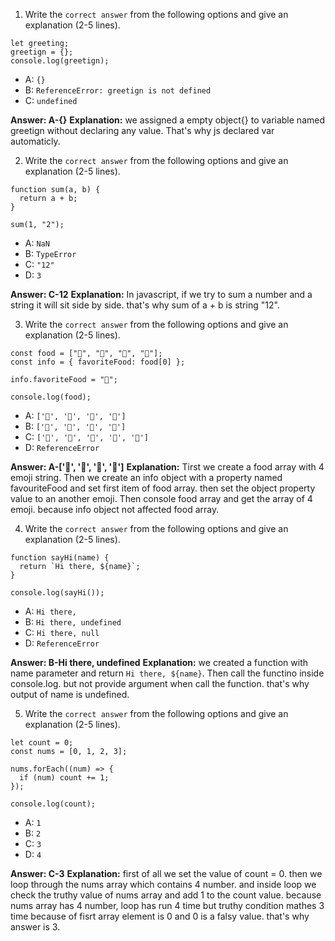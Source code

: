 1. Write the ``` correct answer ``` from the following options and give an explanation (2-5 lines).
```
let greeting;
greetign = {};
console.log(greetign);
```
- A: `{}`
- B: `ReferenceError: greetign is not defined`
- C: `undefined`

**Answer: A-{}**
**Explanation:** we assigned a empty object{} to variable named greetign without declaring any value. That's why js declared var automaticly.

2. Write the ``` correct answer ``` from the following options and give an explanation (2-5 lines).
```
function sum(a, b) {
  return a + b;
}

sum(1, "2");
```
- A: `NaN`
- B: `TypeError`
- C: `"12"`
- D: `3`

**Answer: C-12**
**Explanation:** In javascript, if we try to sum a number and a string it will sit side by side. that's why sum of a + b is string "12".

3. Write the ``` correct answer ``` from the following options and give an explanation (2-5 lines).
```
const food = ["🍕", "🍫", "🥑", "🍔"];
const info = { favoriteFood: food[0] };

info.favoriteFood = "🍝";

console.log(food);
```
- A: `['🍕', '🍫', '🥑', '🍔']`
- B: `['🍝', '🍫', '🥑', '🍔']`
- C: `['🍝', '🍕', '🍫', '🥑', '🍔']`
- D: `ReferenceError`

**Answer: A-['🍕', '🍫', '🥑', '🍔']**
**Explanation:** Tirst we create a food array with 4 emoji string. Then we create an info object with a property named favouriteFood and set first item of food array. then set the object property value to an another emoji. Then console food array and get the array of 4 emoji. because info object not affected food array.

4. Write the ``` correct answer ``` from the following options and give an explanation (2-5 lines).
```
function sayHi(name) {
  return `Hi there, ${name}`;
}

console.log(sayHi());
```
- A: `Hi there,`
- B: `Hi there, undefined`
- C: `Hi there, null`
- D: `ReferenceError`

**Answer: B-Hi there, undefined**
**Explanation:** we created a function with name parameter and return `Hi there, ${name}`. Then call the functino inside console.log. but not provide argument when call the function. that's why output of name is undefined.

5. Write the ``` correct answer ``` from the following options and give an explanation (2-5 lines).
```
let count = 0;
const nums = [0, 1, 2, 3];

nums.forEach((num) => {
  if (num) count += 1;
});

console.log(count);
```
- A: `1`
- B: `2`
- C: `3`
- D: `4`

**Answer: C-3**
**Explanation:** first of all we set the value of count = 0. then we loop through the nums array which contains 4 number. and inside loop we check the truthy value of nums array and add 1 to the count value. because nums array has 4 number, loop has run 4 time but truthy condition mathes 3 time because of fisrt array element is 0 and 0 is a falsy value. that's why answer is 3.